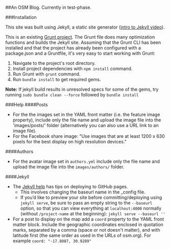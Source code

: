 ##An OSM Blog. Currently in test-phase.

###Installation

This site was built using Jekyll, a static site generator ([intro to Jekyll video](https://www.youtube.com/watch?v=O7NBEFmA7yA)).

This is an existing [Grunt project](http://gruntjs.com/getting-started). The Grunt file does many optimization functions and builds the Jekyll site. Assuming that the Grunt CLI has been installed and that the project has already been configured with a package.json and a Gruntfile, it's very easy to start working with Grunt:

1. Navigate to the project's root directory.
2. Install project dependencies with `npm install` command.
3. Run Grunt with `grunt` command.
4. Run `bundle install` to get required gems.

**Note:** If jekyll build results in unresolved specs for some of the gems, try running `sudo bundle clean --force` followed by `bundle install`

###Help
####Posts
- For the the images set in the YAML front matter (i.e. the feature image property), include only the file name and upload the image file into the 'images/posts/' folder (alternatively you can also use a URL link to an image file).
- For the Facebook share image: "Use images that are at least 1200 x 630 pixels for the best display on high resolution devices."

####Authors
- For the avatar image set in `authors.yml` include only the file name and upload the image file into the `images/authors/` folder.

####Jekyll
- The [Jekyll help](https://jekyllrb.com/docs/github-pages/) has tips on deploying to GitHub pages.
   - This involves changing the baseurl name in the \_config file.
   - If you’d like to preview your site before committing/deploying using `jekyll serve`, be sure to pass an empty string to the `--baseurl` option, so that you can view everything at `localhost:4000` normally (without `/project-name` at the beginning): `jekyll serve --baseurl ''`
- For a post to display on the map add a `coord` property to the YAML front matter block. Include the geographic coordinates enclosed in quotation marks, separated by a comma (space or not doesn't matter), and with latitude first (the same order as used in the URLs of osm.org). For example `coord: "-17.8087, 30.9289"`
